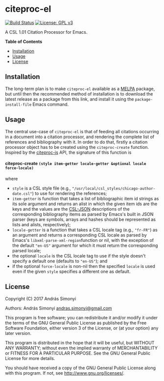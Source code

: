 # citeproc-el

[![Build Status](https://travis-ci.org/andras-simonyi/citeproc-el.svg?branch=master)](https://travis-ci.org/andras-simonyi/citeproc-el) [![License: GPL v3](https://img.shields.io/badge/License-GPL%20v3-blue.svg)](https://www.gnu.org/licenses/gpl-3.0)

A CSL 1.01 Citation Processor for Emacs.

**Table of Contents**

- [Installation](#installation)
- [Usage](#usage)
- [License](#license)

## Installation

The long-term plan is to make `citeproc-el` available as a [MELPA](https://melpa.org)
package, but until then the recommended method of installation is to download
the latest release as a package from this link, and install it using the
`package-install-file` Emacs command.
 
## Usage

The central use-case of `citeproc-el` is that of feeding all citations occurring
in a document into a citation processor, and rendering the complete list of
references and bibliography with it. In order to do that, firstly a citation
processor object has to be created using the `citeproc-create` function.
Inspired by the [citeproc-js](https://github.com/Juris-M/citeproc-js) API, the
signature of this function is

#### citeproc-create `(style item-getter locale-getter &optional locale force-locale)`

where 

  * `style` is a CSL style file (e.g.,
    `"/usr/local/csl_styles/chicago-author-date.csl"`) to use for rendering the
    references;
  * `item-getter` is function that takes a list of bibliographic item id strings
    as its sole argument and returns an alist in which the given item ids are
    the keys and the values are the
    [CSL-JSON](https://github.com/citation-style-language/schema/blob/master/csl-data.json)
    descriptions of the corresponding bibliography items as parsed by Emacs's
    built in JSON parser (keys are symbols, arrays and hashes should be
    represented as lists and alists, respectively);
  * `locale-getter` is a function that takes a CSL locale tag (e.g., `"fr-FR"`)
	as an argument and returns a corresponding CSL locale as parsed by Emacs's
	`libxml-parse-xml-region`function or nil, with the exception of the default
	`"en-US"` argument for which it must return the corresponding parsed locale;
  * the optional `locale` is the CSL locale tag to use if the style doesn't
	specify a default one (defaults to `"en-US"`); and
  * if the optional `force-locale` is non-nil then the specified `locale` is
    used even if the given `style` specifies a different one as default.

## License

Copyright (C) 2017 András Simonyi

Authors: András Simonyi andras.simonyi@gmail.com

This program is free software; you can redistribute it and/or modify it under
the terms of the GNU General Public License as published by the Free Software
Foundation, either version 3 of the License, or (at your option) any later
version.

This program is distributed in the hope that it will be useful, but WITHOUT ANY
WARRANTY; without even the implied warranty of MERCHANTABILITY or FITNESS FOR A
PARTICULAR PURPOSE. See the GNU General Public License for more details.

You should have received a copy of the GNU General Public License along with
this program. If not, see http://www.gnu.org/licenses/.
